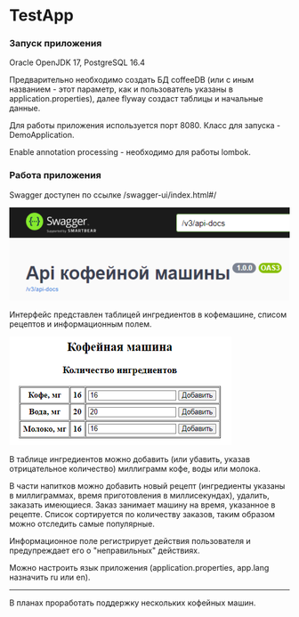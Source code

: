 # TestApp

<h3>Запуск приложения</h3>

Oracle OpenJDK 17, PostgreSQL 16.4

Предварительно необходимо создать БД coffeeDB (или с иным названием - этот параметр, как и пользователь указаны в application.properties), далее flyway создаст таблицы и начальные данные.

Для работы приложения используется порт 8080. Класс для запуска - DemoApplication.

Enable annotation processing - необходимо для работы lombok.

<h3>Работа приложения</h3>

Swagger доступен по ссылке /swagger-ui/index.html#/

![img.png](images/img.png)

Интерфейс представлен таблицей ингредиентов в кофемашине, списом рецептов и информационным полем.

![img_1.png](images/img_1.png)

В таблице ингредиентов можно добавить (или убавить, указав отрицательное количество) миллиграмм кофе, воды или молока.

В части напитков можно добавить новый рецепт (ингредиенты указаны в миллиграммах, время приготовления в миллисекундах), удалить, заказать имеющиеся. Заказ занимает машину на время, указанное в рецепте. Список сортируется по количеству заказов, таким образом можно отследить самые популярные.

Информационное поле регистрирует действия пользователя и предупреждает его о "неправильных" действиях.

Можно настроить язык приложения (application.properties, app.lang назначить ru или en).

---
В планах проработать поддержку нескольких кофейных машин.

